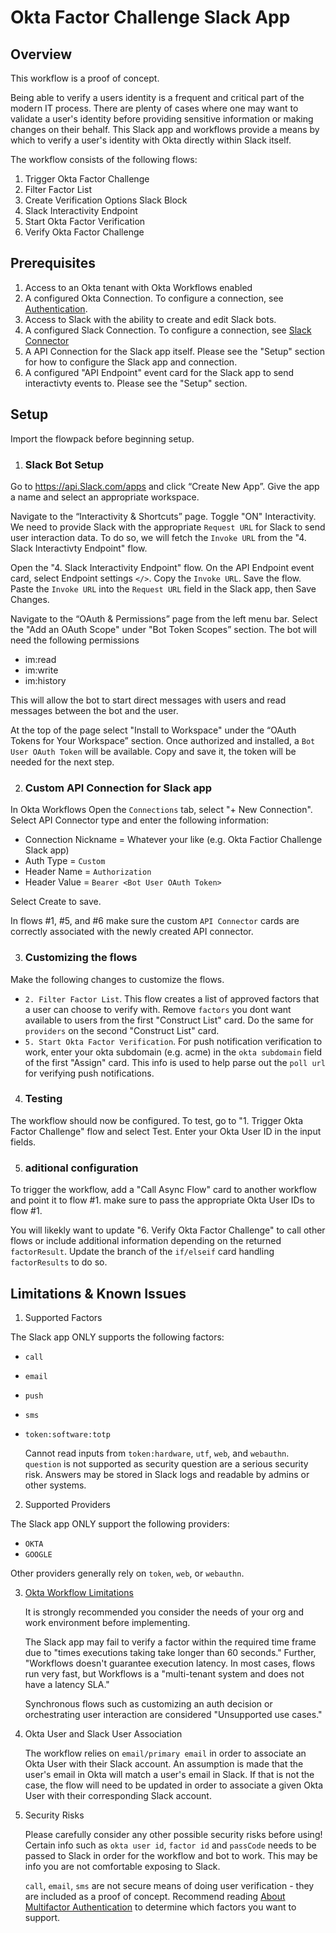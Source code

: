 # Okta Factor Challenge Slack App 

## Overview
This workflow is a proof of concept.

Being able to verify a users identity is a frequent and critical part of the modern IT process. There are plenty of cases where one may want to validate a user's identity before providing sensitive information or making changes on their behalf. This Slack app and workflows provide a means by which to verify a user's identity with Okta directly within Slack itself. 

The workflow consists of the following flows:
1. Trigger Okta Factor Challenge
2. Filter Factor List
3. Create Verification Options Slack Block
4. Slack Interactivity Endpoint
5. Start Okta Factor Verification 
6. Verify Okta Factor Challenge

## Prerequisites
1. Access to an Okta tenant with Okta Workflows enabled
2. A configured Okta Connection. To configure a connection, see [Authentication](https://help.okta.com/wf/en-us/Content/Topics/Workflows/connector-reference/okta/overviews/authorization.htm).
3. Access to Slack with the ability to create and edit Slack bots.
4. A configured Slack Connection. To configure a connection, see [Slack Connector](https://help.okta.com/wf/en-us/Content/Topics/Workflows/connector-reference/Slack/Slack.htm)
5. A API Connection for the Slack app itself. Please see the "Setup" section for how to configure the Slack app and connection.
6. A configured "API Endpoint" event card for the Slack app to send interactivty events to. Please see the "Setup" section.

## Setup
Import the flowpack before beginning setup.

1. ### Slack Bot Setup

Go to https://api.Slack.com/apps and click “Create New App”. Give the app a name and select an appropriate workspace.

Navigate to the “Interactivity & Shortcuts” page. Toggle "ON" Interactivity. We need to provide Slack with the appropriate `Request URL` for Slack to send user interaction data. To do so, we will fetch the `Invoke URL` from  the "4. Slack Interactivty Endpoint" flow.

Open the "4. Slack Interactivity Endpoint" flow. On the API Endpoint event card, select Endpoint settings `</>`. Copy the `Invoke URL`. Save the flow. Paste the `Invoke URL` into the `Request URL` field in the Slack app, then Save Changes.

Navigate to the “OAuth & Permissions” page from the left menu bar. Select the "Add an OAuth Scope" under "Bot Token Scopes” section. The bot will need the following permissions
* im:read
* im:write
* im:history

This will allow the bot to start direct messages with users and read messages between the bot and the user. 

At the top of the page select "Install to Workspace" under the “OAuth Tokens for Your Workspace” section. Once authorized and installed, a `Bot User OAuth Token` will be available. Copy and save it, the token will be needed for the next step.

2. ### Custom API Connection for Slack app
In Okta Workflows Open the `Connections` tab, select "+ New Connection". Select API Connector type and enter the following information:
* Connection Nickname = Whatever your like (e.g. Okta Factior Challenge Slack app)
* Auth Type = `Custom`
* Header Name = `Authorization`
* Header Value = `Bearer <Bot User OAuth Token>`

Select Create to save.

In flows  #1, #5, and #6 make sure the custom `API Connector` cards are correctly associated with the newly created API connector. 

3. ### Customizing the flows
Make the following changes to customize the flows.
* `2. Filter Factor List`. This flow creates a list of approved factors that a user can choose to verify with. Remove `factors` you dont want available to users from the first "Construct List" card. Do the same for `providers` on the second "Construct List" card.
* `5. Start Okta Factor Verification`. For push notification verification to work, enter your okta subdomain (e.g. acme) in the `okta subdomain` field of the first "Assign" card. This info is used to help parse out the `poll url` for verifying push notifications.

4. ### Testing
The workflow should now be configured. To test, go to "1. Trigger Okta Factor Challenge" flow and select Test. Enter your Okta User ID in the input fields. 

5. ### aditional configuration
To trigger the workflow, add a "Call Async Flow" card to another workflow and point it to flow #1. make sure to pass the appropriate Okta User IDs to flow #1.

You will likekly want to update "6. Verify Okta Factor Challenge" to call other flows or include additional information depending on the returned `factorResult`. Update the branch of the `if/elseif` card handling `factorResults` to do so.


## Limitations & Known Issues
1. Supported Factors

The Slack app ONLY supports the following factors:
* `call`
* `email`
* `push`
* `sms`
* `token:software:totp`

    Cannot read inputs from `token:hardware`, `utf`, `web`, and `webauthn`. `question` is not supported as security question are a serious security risk. Answers may be stored in Slack logs and readable by admins or other systems.

2. Supported Providers

The Slack app ONLY support the following providers:
* `OKTA`
* `GOOGLE`

Other providers generally rely on `token`, `web`, or `webauthn`. 

3. [Okta Workflow Limitations](https://help.okta.com/wf/en-us/Content/Topics/Workflows/workflows-system-limits.htm)

 
    It is strongly recommended you consider the needs of your org and work environment before implementing.
 
    The Slack app may fail to verify a factor within the required time frame due to "times executions taking take longer than 60 seconds." Further, "Workflows doesn't guarantee execution latency. In most cases, flows run very fast, but Workflows is a "multi-tenant system and does not have a latency SLA." 

    Synchronous flows such as customizing an auth decision or orchestrating user interaction are considered "Unsupported use cases."

4. Okta User and Slack User Association

    The workflow relies on `email/primary email` in order to associate an Okta User with their Slack account. An assumption is made that the user's email in Okta will match a user's email in Slack. If that is not the case, the flow will need to be updated in order to associate a given Okta User with their corresponding Slack account.

5. Security Risks 

    Please carefully consider any other possible security risks before using! Certain info such as `okta user id`, `factor id` and `passCode` needs to be passed to Slack in order for the workflow and bot to work. This may be info you are not comfortable exposing to Slack. 

    `call`, `email`, `sms` are not secure means of doing user verification - they are included as a proof of concept. Recommend reading [About Multifactor Authentication](https://help.okta.com/en-us/Content/Topics/Security/mfa/about-mfa.htm) to determine which factors you want to support.
